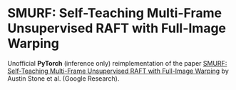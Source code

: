 # SMURF: Self-Teaching Multi-Frame Unsupervised RAFT with Full-Image Warping

Unofficial **PyTorch** (inference only) reimplementation of the
paper [SMURF: Self-Teaching Multi-Frame Unsupervised RAFT with Full-Image Warping](https://arxiv.org/abs/2105.07014)
by Austin Stone et al. (Google Research).

